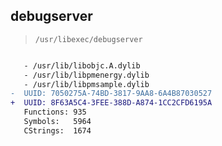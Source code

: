 ## debugserver

> `/usr/libexec/debugserver`

```diff

   - /usr/lib/libobjc.A.dylib
   - /usr/lib/libpmenergy.dylib
   - /usr/lib/libpmsample.dylib
-  UUID: 7050275A-74BD-3817-9AA8-6A4B87030527
+  UUID: 8F63A5C4-3FEE-388D-A874-1CC2CFD6195A
   Functions: 935
   Symbols:   5964
   CStrings:  1674

```
